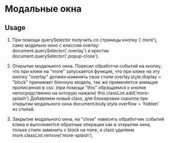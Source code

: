 # Модальные окна

## Usage
  1. При помощи querySelector получить со страницы кнопку ('.more'), само модально окно с классом overlay: document.querySelector('.overlay') и крестик document.querySelector('.popup-close').
  
  2. Открытие модального окна. Повесил обработчи событий на кнопку, что при клике на "more" запускается функция, что при клике на эту кнопку "overlay" должен изменять свои стили overlay.style.display = "block" принимает блочную модель, так же применяется анмация прописанная в css: (при помощи "this" обращаемся к кнопке непосредственно на которую нажали) this.classList.add('more-splash') Добавляем новый class,
  для блокировки скролла при открытии модального окна document.body.style.overflow = 'hidden' из стилей.
  3. Закрытие модального окна, на "close" навесить обработчик событий клика и выполняются обратные операции как в открытии окна, только стили заменить с block на none, а class удаляем more.classList.remove('more-splash').
